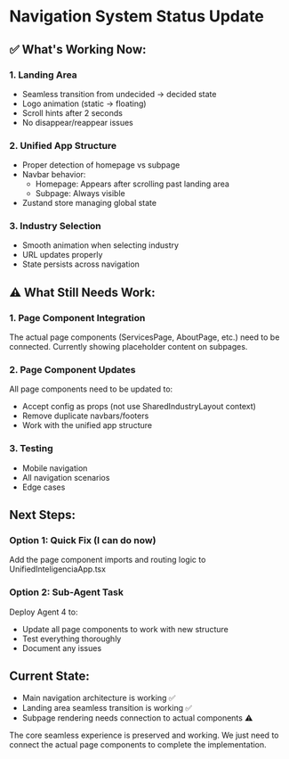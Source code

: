 # Navigation System Status Update

## ✅ What's Working Now:

### 1. **Landing Area** 
- Seamless transition from undecided → decided state
- Logo animation (static → floating)
- Scroll hints after 2 seconds
- No disappear/reappear issues

### 2. **Unified App Structure**
- Proper detection of homepage vs subpage
- Navbar behavior:
  - Homepage: Appears after scrolling past landing area
  - Subpage: Always visible
- Zustand store managing global state

### 3. **Industry Selection**
- Smooth animation when selecting industry
- URL updates properly
- State persists across navigation

## ⚠️ What Still Needs Work:

### 1. **Page Component Integration**
The actual page components (ServicesPage, AboutPage, etc.) need to be connected. Currently showing placeholder content on subpages.

### 2. **Page Component Updates**
All page components need to be updated to:
- Accept config as props (not use SharedIndustryLayout context)
- Remove duplicate navbars/footers
- Work with the unified app structure

### 3. **Testing**
- Mobile navigation
- All navigation scenarios
- Edge cases

## Next Steps:

### Option 1: Quick Fix (I can do now)
Add the page component imports and routing logic to UnifiedInteligenciaApp.tsx

### Option 2: Sub-Agent Task
Deploy Agent 4 to:
- Update all page components to work with new structure
- Test everything thoroughly
- Document any issues

## Current State:
- Main navigation architecture is working ✅
- Landing area seamless transition is working ✅
- Subpage rendering needs connection to actual components ⚠️

The core seamless experience is preserved and working. We just need to connect the actual page components to complete the implementation.